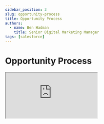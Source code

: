 ```yaml
---
sidebar_position: 3
slug: opportunity-process
title: Opportunity Process
authors:
  - name: Ben Hadman
    title: Senior Digital Marketing Manager
tags: [salesforce]
---
```



# Opportunity Process
<div
  className="iframe-container"
  style={{ position: "relative", overflow: "hidden", paddingTop: "56.25%" }}
>
  <iframe
    loading="lazy"
    style={{
      position: "absolute",
      top: 0,
      border: 0,
      height: "100%",
      width: "100%"
    }}
    src="https://docs.google.com/document/d/e/2PACX-1vTV2Jf_ESxhGkmrkPw8N2n_hI__rhufvbbryzrGzF36KBvrvRfogjEuxQEJj5A4cQ_WQtSy0wuUPJ7B/pub?embedded=true"
  />
</div>

